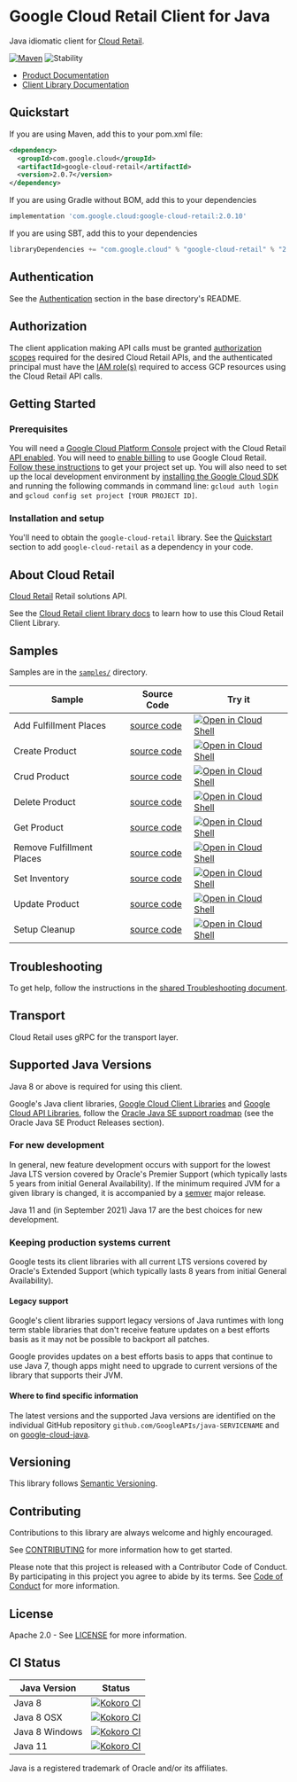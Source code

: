 # Google Cloud Retail Client for Java

Java idiomatic client for [Cloud Retail][product-docs].

[![Maven][maven-version-image]][maven-version-link]
![Stability][stability-image]

- [Product Documentation][product-docs]
- [Client Library Documentation][javadocs]


## Quickstart


If you are using Maven, add this to your pom.xml file:


```xml
<dependency>
  <groupId>com.google.cloud</groupId>
  <artifactId>google-cloud-retail</artifactId>
  <version>2.0.7</version>
</dependency>

```

If you are using Gradle without BOM, add this to your dependencies

```Groovy
implementation 'com.google.cloud:google-cloud-retail:2.0.10'
```

If you are using SBT, add this to your dependencies

```Scala
libraryDependencies += "com.google.cloud" % "google-cloud-retail" % "2.0.10"
```

## Authentication

See the [Authentication][authentication] section in the base directory's README.

## Authorization

The client application making API calls must be granted [authorization scopes][auth-scopes] required for the desired Cloud Retail APIs, and the authenticated principal must have the [IAM role(s)][predefined-iam-roles] required to access GCP resources using the Cloud Retail API calls.

## Getting Started

### Prerequisites

You will need a [Google Cloud Platform Console][developer-console] project with the Cloud Retail [API enabled][enable-api].
You will need to [enable billing][enable-billing] to use Google Cloud Retail.
[Follow these instructions][create-project] to get your project set up. You will also need to set up the local development environment by
[installing the Google Cloud SDK][cloud-sdk] and running the following commands in command line:
`gcloud auth login` and `gcloud config set project [YOUR PROJECT ID]`.

### Installation and setup

You'll need to obtain the `google-cloud-retail` library.  See the [Quickstart](#quickstart) section
to add `google-cloud-retail` as a dependency in your code.

## About Cloud Retail


[Cloud Retail][product-docs] Retail solutions API.

See the [Cloud Retail client library docs][javadocs] to learn how to
use this Cloud Retail Client Library.





## Samples

Samples are in the [`samples/`](https://github.com/googleapis/java-retail/tree/main/samples) directory.

| Sample                      | Source Code                       | Try it |
| --------------------------- | --------------------------------- | ------ |
| Add Fulfillment Places | [source code](https://github.com/googleapis/java-retail/blob/main/samples/interactive-tutorials/src/main/java/product/AddFulfillmentPlaces.java) | [![Open in Cloud Shell][shell_img]](https://console.cloud.google.com/cloudshell/open?git_repo=https://github.com/googleapis/java-retail&page=editor&open_in_editor=samples/interactive-tutorials/src/main/java/product/AddFulfillmentPlaces.java) |
| Create Product | [source code](https://github.com/googleapis/java-retail/blob/main/samples/interactive-tutorials/src/main/java/product/CreateProduct.java) | [![Open in Cloud Shell][shell_img]](https://console.cloud.google.com/cloudshell/open?git_repo=https://github.com/googleapis/java-retail&page=editor&open_in_editor=samples/interactive-tutorials/src/main/java/product/CreateProduct.java) |
| Crud Product | [source code](https://github.com/googleapis/java-retail/blob/main/samples/interactive-tutorials/src/main/java/product/CrudProduct.java) | [![Open in Cloud Shell][shell_img]](https://console.cloud.google.com/cloudshell/open?git_repo=https://github.com/googleapis/java-retail&page=editor&open_in_editor=samples/interactive-tutorials/src/main/java/product/CrudProduct.java) |
| Delete Product | [source code](https://github.com/googleapis/java-retail/blob/main/samples/interactive-tutorials/src/main/java/product/DeleteProduct.java) | [![Open in Cloud Shell][shell_img]](https://console.cloud.google.com/cloudshell/open?git_repo=https://github.com/googleapis/java-retail&page=editor&open_in_editor=samples/interactive-tutorials/src/main/java/product/DeleteProduct.java) |
| Get Product | [source code](https://github.com/googleapis/java-retail/blob/main/samples/interactive-tutorials/src/main/java/product/GetProduct.java) | [![Open in Cloud Shell][shell_img]](https://console.cloud.google.com/cloudshell/open?git_repo=https://github.com/googleapis/java-retail&page=editor&open_in_editor=samples/interactive-tutorials/src/main/java/product/GetProduct.java) |
| Remove Fulfillment Places | [source code](https://github.com/googleapis/java-retail/blob/main/samples/interactive-tutorials/src/main/java/product/RemoveFulfillmentPlaces.java) | [![Open in Cloud Shell][shell_img]](https://console.cloud.google.com/cloudshell/open?git_repo=https://github.com/googleapis/java-retail&page=editor&open_in_editor=samples/interactive-tutorials/src/main/java/product/RemoveFulfillmentPlaces.java) |
| Set Inventory | [source code](https://github.com/googleapis/java-retail/blob/main/samples/interactive-tutorials/src/main/java/product/SetInventory.java) | [![Open in Cloud Shell][shell_img]](https://console.cloud.google.com/cloudshell/open?git_repo=https://github.com/googleapis/java-retail&page=editor&open_in_editor=samples/interactive-tutorials/src/main/java/product/SetInventory.java) |
| Update Product | [source code](https://github.com/googleapis/java-retail/blob/main/samples/interactive-tutorials/src/main/java/product/UpdateProduct.java) | [![Open in Cloud Shell][shell_img]](https://console.cloud.google.com/cloudshell/open?git_repo=https://github.com/googleapis/java-retail&page=editor&open_in_editor=samples/interactive-tutorials/src/main/java/product/UpdateProduct.java) |
| Setup Cleanup | [source code](https://github.com/googleapis/java-retail/blob/main/samples/interactive-tutorials/src/main/java/setup/SetupCleanup.java) | [![Open in Cloud Shell][shell_img]](https://console.cloud.google.com/cloudshell/open?git_repo=https://github.com/googleapis/java-retail&page=editor&open_in_editor=samples/interactive-tutorials/src/main/java/setup/SetupCleanup.java) |



## Troubleshooting

To get help, follow the instructions in the [shared Troubleshooting document][troubleshooting].

## Transport

Cloud Retail uses gRPC for the transport layer.

## Supported Java Versions

Java 8 or above is required for using this client.

Google's Java client libraries,
[Google Cloud Client Libraries][cloudlibs]
and
[Google Cloud API Libraries][apilibs],
follow the
[Oracle Java SE support roadmap][oracle]
(see the Oracle Java SE Product Releases section).

### For new development

In general, new feature development occurs with support for the lowest Java
LTS version covered by  Oracle's Premier Support (which typically lasts 5 years
from initial General Availability). If the minimum required JVM for a given
library is changed, it is accompanied by a [semver][semver] major release.

Java 11 and (in September 2021) Java 17 are the best choices for new
development.

### Keeping production systems current

Google tests its client libraries with all current LTS versions covered by
Oracle's Extended Support (which typically lasts 8 years from initial
General Availability).

#### Legacy support

Google's client libraries support legacy versions of Java runtimes with long
term stable libraries that don't receive feature updates on a best efforts basis
as it may not be possible to backport all patches.

Google provides updates on a best efforts basis to apps that continue to use
Java 7, though apps might need to upgrade to current versions of the library
that supports their JVM.

#### Where to find specific information

The latest versions and the supported Java versions are identified on
the individual GitHub repository `github.com/GoogleAPIs/java-SERVICENAME`
and on [google-cloud-java][g-c-j].

## Versioning


This library follows [Semantic Versioning](http://semver.org/).



## Contributing


Contributions to this library are always welcome and highly encouraged.

See [CONTRIBUTING][contributing] for more information how to get started.

Please note that this project is released with a Contributor Code of Conduct. By participating in
this project you agree to abide by its terms. See [Code of Conduct][code-of-conduct] for more
information.


## License

Apache 2.0 - See [LICENSE][license] for more information.

## CI Status

Java Version | Status
------------ | ------
Java 8 | [![Kokoro CI][kokoro-badge-image-2]][kokoro-badge-link-2]
Java 8 OSX | [![Kokoro CI][kokoro-badge-image-3]][kokoro-badge-link-3]
Java 8 Windows | [![Kokoro CI][kokoro-badge-image-4]][kokoro-badge-link-4]
Java 11 | [![Kokoro CI][kokoro-badge-image-5]][kokoro-badge-link-5]

Java is a registered trademark of Oracle and/or its affiliates.

[product-docs]: https://cloud.google.com/solutions/retail
[javadocs]: https://cloud.google.com/java/docs/reference/google-cloud-retail/latest/history
[kokoro-badge-image-1]: http://storage.googleapis.com/cloud-devrel-public/java/badges/java-retail/java7.svg
[kokoro-badge-link-1]: http://storage.googleapis.com/cloud-devrel-public/java/badges/java-retail/java7.html
[kokoro-badge-image-2]: http://storage.googleapis.com/cloud-devrel-public/java/badges/java-retail/java8.svg
[kokoro-badge-link-2]: http://storage.googleapis.com/cloud-devrel-public/java/badges/java-retail/java8.html
[kokoro-badge-image-3]: http://storage.googleapis.com/cloud-devrel-public/java/badges/java-retail/java8-osx.svg
[kokoro-badge-link-3]: http://storage.googleapis.com/cloud-devrel-public/java/badges/java-retail/java8-osx.html
[kokoro-badge-image-4]: http://storage.googleapis.com/cloud-devrel-public/java/badges/java-retail/java8-win.svg
[kokoro-badge-link-4]: http://storage.googleapis.com/cloud-devrel-public/java/badges/java-retail/java8-win.html
[kokoro-badge-image-5]: http://storage.googleapis.com/cloud-devrel-public/java/badges/java-retail/java11.svg
[kokoro-badge-link-5]: http://storage.googleapis.com/cloud-devrel-public/java/badges/java-retail/java11.html
[stability-image]: https://img.shields.io/badge/stability-stable-green
[maven-version-image]: https://img.shields.io/maven-central/v/com.google.cloud/google-cloud-retail.svg
[maven-version-link]: https://search.maven.org/search?q=g:com.google.cloud%20AND%20a:google-cloud-retail&core=gav
[authentication]: https://github.com/googleapis/google-cloud-java#authentication
[auth-scopes]: https://developers.google.com/identity/protocols/oauth2/scopes
[predefined-iam-roles]: https://cloud.google.com/iam/docs/understanding-roles#predefined_roles
[iam-policy]: https://cloud.google.com/iam/docs/overview#cloud-iam-policy
[developer-console]: https://console.developers.google.com/
[create-project]: https://cloud.google.com/resource-manager/docs/creating-managing-projects
[cloud-sdk]: https://cloud.google.com/sdk/
[troubleshooting]: https://github.com/googleapis/google-cloud-common/blob/main/troubleshooting/readme.md#troubleshooting
[contributing]: https://github.com/googleapis/java-retail/blob/main/CONTRIBUTING.md
[code-of-conduct]: https://github.com/googleapis/java-retail/blob/main/CODE_OF_CONDUCT.md#contributor-code-of-conduct
[license]: https://github.com/googleapis/java-retail/blob/main/LICENSE
[enable-billing]: https://cloud.google.com/apis/docs/getting-started#enabling_billing
[enable-api]: https://console.cloud.google.com/flows/enableapi?apiid=retail.googleapis.com
[libraries-bom]: https://github.com/GoogleCloudPlatform/cloud-opensource-java/wiki/The-Google-Cloud-Platform-Libraries-BOM
[shell_img]: https://gstatic.com/cloudssh/images/open-btn.png

[semver]: https://semver.org/
[cloudlibs]: https://cloud.google.com/apis/docs/client-libraries-explained
[apilibs]: https://cloud.google.com/apis/docs/client-libraries-explained#google_api_client_libraries
[oracle]: https://www.oracle.com/java/technologies/java-se-support-roadmap.html
[g-c-j]: http://github.com/googleapis/google-cloud-java
